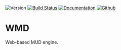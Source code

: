 ![Version](https://img.shields.io/badge/version-v0.0.0-orange.svg) [![Build Status](https://travis-ci.org/jackindisguise/WMD.svg?branch=development)](https://travis-ci.org/jackindisguise/WMD) [![Documentation](https://img.shields.io/badge/page-jsdoc-blue.svg)](https://jackindisguise.github.io/WMD/index.html) [![Github](https://img.shields.io/badge/page-github-orange.svg)](https://github.com/jackindisguise/WMD)

# WMD
Web-based MUD engine.
